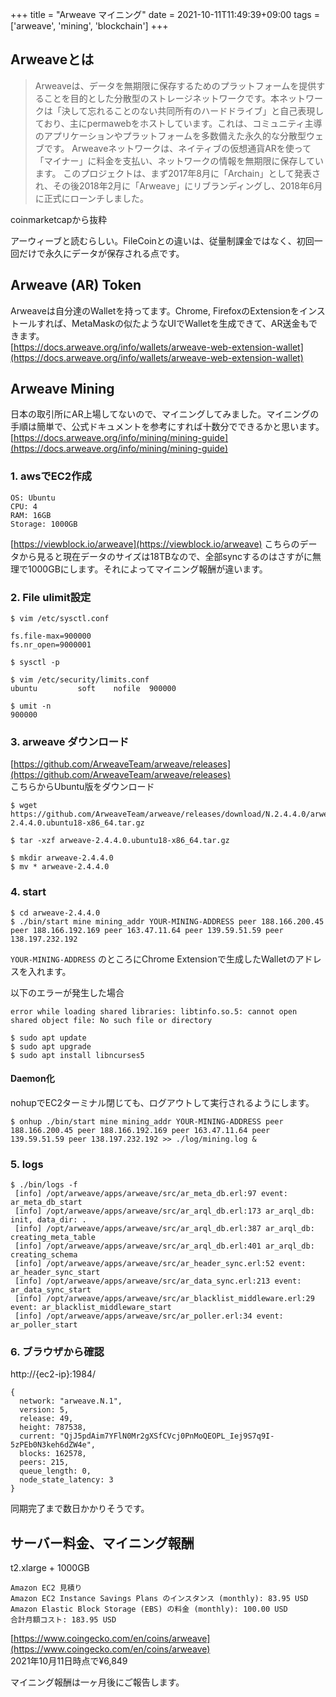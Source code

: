 +++
title = "Arweave マイニング"
date = 2021-10-11T11:49:39+09:00
tags = ['arweave', 'mining', 'blockchain']
+++

## Arweaveとは
> Arweaveは、データを無期限に保存するためのプラットフォームを提供することを目的とした分散型のストレージネットワークです。本ネットワークは「決して忘れることのない共同所有のハードドライブ」と自己表現しており、主にpermawebをホストしています。これは、コミュニティ主導のアプリケーションやプラットフォームを多数備えた永久的な分散型ウェブです。
> Arweaveネットワークは、ネイティブの仮想通貨ARを使って「マイナー」に料金を支払い、ネットワークの情報を無期限に保存しています。
> このプロジェクトは、まず2017年8月に「Archain」として発表され、その後2018年2月に「Arweave」にリブランディングし、2018年6月に正式にローンチしました。

coinmarketcapから抜粋

アーウィーブと読むらしい。FileCoinとの違いは、従量制課金ではなく、初回一回だけで永久にデータが保存される点です。

## Arweave (AR) Token
Arweaveは自分達のWalletを持ってます。Chrome, FirefoxのExtensionをインストールすれば、MetaMaskの似たようなUIでWalletを生成できて、AR送金もできます。  
[https://docs.arweave.org/info/wallets/arweave-web-extension-wallet](https://docs.arweave.org/info/wallets/arweave-web-extension-wallet)

## Arweave Mining
日本の取引所にAR上場してないので、マイニングしてみました。マイニングの手順は簡単で、公式ドキュメントを参考にすれば十数分でできるかと思います。  
[https://docs.arweave.org/info/mining/mining-guide](https://docs.arweave.org/info/mining/mining-guide)

### 1. awsでEC2作成
```
OS: Ubuntu
CPU: 4
RAM: 16GB
Storage: 1000GB
```
[https://viewblock.io/arweave](https://viewblock.io/arweave)
こちらのデータから見ると現在データのサイズは18TBなので、全部syncするのはさすがに無理で1000GBにします。それによってマイニング報酬が違います。

### 2. File ulimit設定
```
$ vim /etc/sysctl.conf

fs.file-max=900000
fs.nr_open=9000001

$ sysctl -p

$ vim /etc/security/limits.conf
ubuntu         soft    nofile  900000

$ umit -n
900000
```

### 3. arweave ダウンロード
[https://github.com/ArweaveTeam/arweave/releases](https://github.com/ArweaveTeam/arweave/releases)  
こちらからUbuntu版をダウンロード
```
$ wget https://github.com/ArweaveTeam/arweave/releases/download/N.2.4.4.0/arweave-2.4.4.0.ubuntu18-x86_64.tar.gz

$ tar -xzf arweave-2.4.4.0.ubuntu18-x86_64.tar.gz

$ mkdir arweave-2.4.4.0
$ mv * arweave-2.4.4.0
```

### 4. start
```
$ cd arweave-2.4.4.0
$ ./bin/start mine mining_addr YOUR-MINING-ADDRESS peer 188.166.200.45 peer 188.166.192.169 peer 163.47.11.64 peer 139.59.51.59 peer 138.197.232.192
```
`YOUR-MINING-ADDRESS` のところにChrome Extensionで生成したWalletのアドレスを入れます。

以下のエラーが発生した場合
```
error while loading shared libraries: libtinfo.so.5: cannot open shared object file: No such file or directory

$ sudo apt update
$ sudo apt upgrade
$ sudo apt install libncurses5
```

#### Daemon化
nohupでEC2ターミナル閉じても、ログアウトして実行されるようにします。
```
$ onhup ./bin/start mine mining_addr YOUR-MINING-ADDRESS peer 188.166.200.45 peer 188.166.192.169 peer 163.47.11.64 peer 139.59.51.59 peer 138.197.232.192 >> ./log/mining.log &
```

### 5. logs
```
$ ./bin/logs -f
 [info] /opt/arweave/apps/arweave/src/ar_meta_db.erl:97 event: ar_meta_db_start
 [info] /opt/arweave/apps/arweave/src/ar_arql_db.erl:173 ar_arql_db: init, data_dir: .
 [info] /opt/arweave/apps/arweave/src/ar_arql_db.erl:387 ar_arql_db: creating_meta_table
 [info] /opt/arweave/apps/arweave/src/ar_arql_db.erl:401 ar_arql_db: creating_schema
 [info] /opt/arweave/apps/arweave/src/ar_header_sync.erl:52 event: ar_header_sync_start
 [info] /opt/arweave/apps/arweave/src/ar_data_sync.erl:213 event: ar_data_sync_start
 [info] /opt/arweave/apps/arweave/src/ar_blacklist_middleware.erl:29 event: ar_blacklist_middleware_start
 [info] /opt/arweave/apps/arweave/src/ar_poller.erl:34 event: ar_poller_start
```

### 6. ブラウザから確認
http://{ec2-ip}:1984/
```
{
  network: "arweave.N.1",
  version: 5,
  release: 49,
  height: 787538,
  current: "QjJ5pdAim7YFlN0Mr2gXSfCVcj0PnMoQEOPL_Iej9S7q9I-5zPEb0N3keh6dZW4e",
  blocks: 162578,
  peers: 215,
  queue_length: 0,
  node_state_latency: 3
}
```
同期完了まで数日かかりそうです。

## サーバー料金、マイニング報酬
t2.xlarge + 1000GB
```
Amazon EC2 見積り
Amazon EC2 Instance Savings Plans のインスタンス (monthly): 83.95 USD
Amazon Elastic Block Storage (EBS) の料金 (monthly): 100.00 USD
合計月額コスト: 183.95 USD
```
[https://www.coingecko.com/en/coins/arweave](https://www.coingecko.com/en/coins/arweave)  
2021年10月11日時点で¥6,849

マイニング報酬は一ヶ月後にご報告します。

